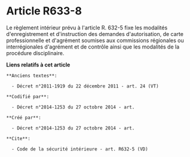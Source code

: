 # Article R633-8

Le règlement intérieur prévu à l'article R. 632-5 fixe les modalités d'enregistrement et d'instruction des demandes
d'autorisation, de carte professionnelle et d'agrément soumises aux commissions régionales ou interrégionales d'agrément et
de contrôle ainsi que les modalités de la procédure disciplinaire.

**Liens relatifs à cet article**

	**Anciens textes**:

	  - Décret n°2011-1919 du 22 décembre 2011 - art. 24 (VT)

	**Codifié par**:

	  - Décret n°2014-1253 du 27 octobre 2014 - art.

	**Créé par**:

	  - Décret n°2014-1253 du 27 octobre 2014 - art.

	**Cite**:

	  - Code de la sécurité intérieure - art. R632-5 (VD)
